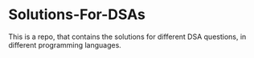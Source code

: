 # Solutions-For-DSAs
This is a repo, that contains the solutions for different DSA questions, in different programming languages.
